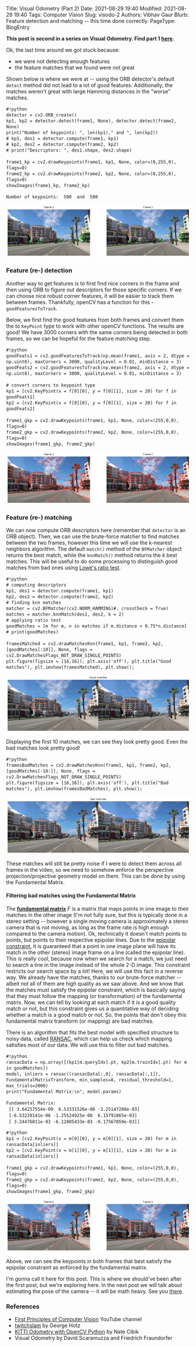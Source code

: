 Title: Visual Odometry (Part 2)
Date: 2021-08-29 19:40
Modified: 2021-08-29 19:40
Tags: Computer Vision
Slug: visodo-2
Authors: Vibhav Gaur
Blurb: Feature detection and matching -- this time done correctly.
PageType: BlogEntry

**This post is second in a series on Visual Odometry. Find part 1 [here](../visodo-1.html).**

Ok, the last time around we got stuck because:

* we were not detecting enough features
* the feature matches that we found were not great

Shown below is where we were at -- using the ORB detector's default `detect` method did not lead to a lot of good features. 
Additionally, the matches weren't great with large Hamming distances in the "worse" matches.


	#!python
	detector = cv2.ORB_create()
	kp1, kp2 = detector.detect(frame1, None), detector.detect(frame2, None)
	print("Number of keypoints: ", len(kp1)," and ", len(kp2))
	# kp1, des1 = detector.compute(frame1, kp1)
	# kp2, des2 = detector.compute(frame2, kp2)
	# print("Descriptors: ", des1.shape, des2.shape)

	frame1_kp = cv2.drawKeypoints(frame1, kp1, None, color=(0,255,0), flags=0)
	frame2_kp = cv2.drawKeypoints(frame2, kp2, None, color=(0,255,0), flags=0)
	showImages(frame1_kp, frame2_kp)

`Number of keypoints:  500  and  500`  


<p align="center">
<img src="../images/VisOdo2/output_5_1.png">
</p>

### Feature (re-) detection

Another way to get features is to first find nice corners in the frame and then using ORB to figure out descriptors for those specific corners. 
If we can choose nice robust corner features, it will be easier to track them between frames. 
Thankfully, openCV has a function for this - `goodFeaturesToTrack`.

Below, we first find the good features from both frames and convert them the to `KeyPoint` type to work with other openCV functions.
The results are good!
We have 3000 corners with the same corners being detected in both frames, so we can be hopeful for the feature matching step.


	#!python
	goodFeats1 = cv2.goodFeaturesToTrack(np.mean(frame1, axis = 2, dtype = np.uint8), maxCorners = 3000, qualityLevel = 0.01, minDistance = 3)
	goodFeats2 = cv2.goodFeaturesToTrack(np.mean(frame2, axis = 2, dtype = np.uint8), maxCorners = 3000, qualityLevel = 0.01, minDistance = 3)

	# convert corners to keypoint type
	kp1 = [cv2.KeyPoint(x = f[0][0], y = f[0][1], size = 20) for f in goodFeats1]
	kp2 = [cv2.KeyPoint(x = f[0][0], y = f[0][1], size = 20) for f in goodFeats2]

	frame1_gkp = cv2.drawKeypoints(frame1, kp1, None, color=(255,0,0), flags=0)
	frame2_gkp = cv2.drawKeypoints(frame2, kp2, None, color=(255,0,0), flags=0)
	showImages(frame1_gkp, frame2_gkp)


<p align="center">
<img src="../images/VisOdo2/output_8_0.png">
</p>

### Feature (re-) matching

We can now compute ORB descriptors here (remember that `detector` is an ORB object).
Then, we can use the brute-force matcher to find matches between the two frames, however this time we will use the k-nearest neighbors algorithm.
The default `match()` method of the `BFMatcher` object returns the best match, while the `knnMatch()` method returns the *k* best matches.
This will be useful to do some processing to distinguish good matches from bad ones using [Lowe's ratio test](https://stackoverflow.com/a/60343973/3186279).


	#!python
	# computing descriptors
	kp1, des1 = detector.compute(frame1, kp1)
	kp2, des2 = detector.compute(frame2, kp2)
	# finding knn matches
	matcher = cv2.BFMatcher(cv2.NORM_HAMMING)#, crossCheck = True)
	matches = matcher.knnMatch(des1, des2, k = 2)
	# applying ratio test
	goodMatches = [m for m, n in matches if m.distance < 0.75*n.distance]
	# print(goodMatches)

	framesMatched = cv2.drawMatchesKnn(frame1, kp1, frame2, kp2, [goodMatches[:10]], None, flags = cv2.DrawMatchesFlags_NOT_DRAW_SINGLE_POINTS)
	plt.figure(figsize = [16,16]), plt.axis('off'), plt.title("Good matches"), plt.imshow(framesMatched), plt.show();


<p align="center">
<img src="../images/VisOdo2/output_10_0.png">
</p>

Displaying the first 10 matches, we can see they look pretty good.
Even the bad matches look pretty good!


	#!python
	framesBadMatches = cv2.drawMatchesKnn(frame1, kp1, frame2, kp2, [goodMatches[-10:]], None, flags = cv2.DrawMatchesFlags_NOT_DRAW_SINGLE_POINTS)
	plt.figure(figsize = [16,16]), plt.axis('off'), plt.title("Bad matches"), plt.imshow(framesBadMatches), plt.show();


<p align="center">
<img src="../images/VisOdo2/output_12_0.png">
</p>

These matches will still be pretty noise if I were to detect them across all frames in the video, so we need to somehow enforce the perspective projection/projective geometry model on them.
This can be done by using the Fundamental Matrix.

#### Filtering bad matches using the Fundamental Matrix

The **[fundamental matrix](https://en.wikipedia.org/wiki/Fundamental_matrix_(computer_vision))** $F$ is a matrix that maps points in one image to their matches in the other image (I'm not fully sure, but this is typically done in a stereo setting -- however a single moving camera is approximately a stereo camera that is not moving, as long as the frame rate is high enough compared to the camera motion).
Ok, technically it doesn't match points to points, but points to their respective epipolar lines.
Due to the [epipolar constraint](https://en.wikipedia.org/wiki/Epipolar_geometry#Epipolar_constraint_and_triangulation), it is guaranteed that a point in one image plane will have its match in the other (stereo) image frame on a line (called the epipolar line).
This is really cool, because now when we search for a match, we just need to search a line in the image instead of the whole 2-D image.
This constraint restricts our search space by a lot!
Here, we will use this fact in a reverse way.
We already have the matches, thanks to our brute-force matcher -- albeit not all of them are high quality as we saw above.
And we know that the matches must satisfy the epipolar constraint, which is basically saying that they must follow the mapping (or transformation) of the fundamental matrix.
Now, we can tell by looking at each match if it is a good quality match or not, but this constraint gives us a quantitative way of deciding whether a match is a good match or not.
So, the points that don't obey this fundamental matrix transform (or mapping) are bad matches.

There is an algorithm that fits the best model with specified structure to noisy data, called [RANSAC](https://en.wikipedia.org/wiki/Random_sample_consensus), which can help us check which mapping satisfies most of our data.
We will use this to filter out bad matches.


	#!python
	ransacData = np.array([(kp1[m.queryIdx].pt, kp2[m.trainIdx].pt) for m in goodMatches])
	model, inliers = ransac((ransacData[:,0], ransacData[:,1]), FundamentalMatrixTransform, min_samples=8, residual_threshold=1, max_trials=2000)
	print("Fundamental Matrix:\n", model.params)

`Fundamental Matrix:`  
` [[ 3.64257554e-09  6.53331526e-06 -3.25147208e-03]`  
` [-6.53220141e-06 -1.25524925e-08  6.15791865e-03]`  
` [ 3.24476011e-03 -6.12805433e-03 -9.17567059e-03]]`  


	#!python
	kp1 = [cv2.KeyPoint(x = m[0][0], y = m[0][1], size = 20) for m in ransacData[inliers]]
	kp2 = [cv2.KeyPoint(x = m[1][0], y = m[1][1], size = 20) for m in ransacData[inliers]]

	frame1_gkp = cv2.drawKeypoints(frame1, kp1, None, color=(255,0,0), flags=0)
	frame2_gkp = cv2.drawKeypoints(frame2, kp2, None, color=(255,0,0), flags=0)
	showImages(frame1_gkp, frame2_gkp)


<p align="center">
<img src="../images/VisOdo2/output_15_0.png">
</p>

Above, we can see the keypoints in both frames that best satisfy the epipolar constraint as enforced by the fundamental matrix.

I'm gonna call it here for this post.
This is where we should've been after the first post, but we're exploring here.
In the next post we will talk about estimating the pose of the camera -- it will be math heavy.
See you [there](../visodo-3.html).

### References

* [First Principles of Computer Vision](https://www.youtube.com/channel/UCf0WB91t8Ky6AuYcQV0CcLw) YouTube channel
* [twitchslam](https://github.com/geohot/twitchslam) by George Hotz
* [KITTI Odometry with OpenCV Python](https://www.youtube.com/playlist?list=PLrHDCRerOaI9HfgZDbiEncG5dx7S3Nz6X) by Nate Cibik
* Visual Odometry by David Scaramuzza and Friedrich Fraundorfer
